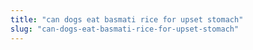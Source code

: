 ```yaml
---
title: "can dogs eat basmati rice for upset stomach"
slug: "can-dogs-eat-basmati-rice-for-upset-stomach"
---
```


